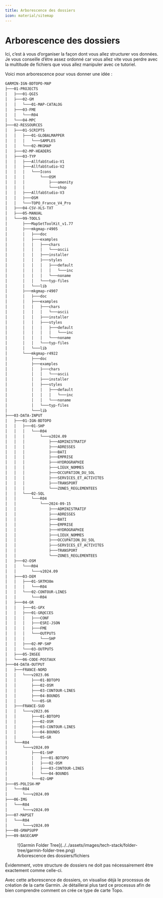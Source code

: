 ```yaml
---
title: Arborescence des dossiers
icon: material/sitemap
---
```


# **Arborescence des dossiers**

Ici, c’est à vous d’organiser la façon dont vous allez structurer vos données. Je vous conseille d’être assez ordonné car vous allez vite vous perdre avec la multitude de fichiers que vous allez manipuler avec ce tutoriel.

Voici mon arborescence pour vous donner une idée :

``` bash
GARMIN-IGN-BDTOPO-MAP
├───01-PROJECTS
│   ├───01-QGIS
│   ├───02-GM
│   │   └───01-MAP-CATALOG
│   ├───03-FME
│   │   └───R04
│   └───04-MPC
├───02-RESSOURCES
│   ├───01-SCRIPTS
│   │   ├───01-GLOBALMAPPER
│   │   │   └───SAMPLES
│   │   └───02-MKGMAP
│   ├───02-MP-HEADERS
│   ├───03-TYP
│   │   ├───AllfabStudio-V1
│   │   ├───AllfabStudio-V2
│   │   │   └───Icons
│   │   │       └───OSM
│   │   │           ├───amenity
│   │   │           └───shop
│   │   ├───AllfabStudio-V3
│   │   ├───OSM
│   │   └───TOPO_France_V4_Pro
│   ├───04-CSV-XLS-TXT
│   ├───05-MANUAL
│   └───99-TOOLS
│       ├───MapSetToolKit_v1.77
│       ├───mkgmap-r4905
│       │   ├───doc
│       │   ├───examples
│       │   │   ├───chars
│       │   │   │   └───ascii
│       │   │   ├───installer
│       │   │   ├───styles
│       │   │   │   ├───default
│       │   │   │   │   └───inc
│       │   │   │   └───noname
│       │   │   └───typ-files
│       │   └───lib
│       ├───mkgmap-r4907
│       │   ├───doc
│       │   ├───examples
│       │   │   ├───chars
│       │   │   │   └───ascii
│       │   │   ├───installer
│       │   │   ├───styles
│       │   │   │   ├───default
│       │   │   │   │   └───inc
│       │   │   │   └───noname
│       │   │   └───typ-files
│       │   └───lib
│       └───mkgmap-r4922
│           ├───doc
│           ├───examples
│           │   ├───chars
│           │   │   └───ascii
│           │   ├───installer
│           │   ├───styles
│           │   │   ├───default
│           │   │   │   └───inc
│           │   │   └───noname
│           │   └───typ-files
│           └───lib
├───03-DATA-INPUT
│   ├───01-IGN-BDTOPO
│   │   ├───01-SHP
│   │   │   └───R04
│   │   │       └───v2024.09
│   │   │           ├───ADMINISTRATIF
│   │   │           ├───ADRESSES
│   │   │           ├───BATI
│   │   │           ├───EMPRISE
│   │   │           ├───HYDROGRAPHIE
│   │   │           ├───LIEUX_NOMMES
│   │   │           ├───OCCUPATION_DU_SOL
│   │   │           ├───SERVICES_ET_ACTIVITES
│   │   │           ├───TRANSPORT
│   │   │           └───ZONES_REGLEMENTEES
│   │   └───02-SQL
│   │       └───R04
│   │           └───2024-09-15
│   │               ├───ADMINISTRATIF
│   │               ├───ADRESSES
│   │               ├───BATI
│   │               ├───EMPRISE
│   │               ├───HYDROGRAPHIE
│   │               ├───LIEUX_NOMMES
│   │               ├───OCCUPATION_DU_SOL
│   │               ├───SERVICES_ET_ACTIVITES
│   │               ├───TRANSPORT
│   │               └───ZONES_REGLEMENTEES
│   ├───02-OSM
│   │   └───R04
│   │       └───v2024.09
│   ├───03-DEM
│   │   ├───01-SRTM30m
│   │   │   └───R04
│   │   └───02-CONTOUR-LINES
│   │       └───R04
│   ├───04-GR
│   │   ├───01-GPX
│   │   ├───01-GR@CCES
│   │   │   ├───CONF
│   │   │   ├───ESRI-JSON
│   │   │   ├───FME
│   │   │   └───OUTPUTS
│   │   │       └───SHP
│   │   ├───02-MP-SHP
│   │   └───03-OUTPUTS
│   ├───05-INSEE
│   └───06-CODE-POSTAUX
├───04-DATA-OUTPUT
│   ├───FRANCE-NORD
│   │   └───v2023.06
│   │       ├───01-BDTOPO
│   │       ├───02-OSM
│   │       ├───03-CONTOUR-LINES
│   │       ├───04-BOUNDS
│   │       └───05-GR
│   ├───FRANCE-SUD
│   │   └───v2023.06
│   │       ├───01-BDTOPO
│   │       ├───02-OSM
│   │       ├───03-CONTOUR-LINES
│   │       ├───04-BOUNDS
│   │       └───05-GR
│   └───R04
│       └───v2024.09
│           ├───01-SHP
│           │   ├───01-BDTOPO
│           │   ├───02-OSM
│           │   ├───03-CONTOUR-LINES
│           │   └───04-BOUNDS
│           └───02-GMP
├───05-POLISH-MP
│   └───R04
│       └───v2024.09
├───06-IMG
│   └───R04
│       └───v2024.09
├───07-MAPSET
│   └───R04
│       └───v2024.09
├───08-GMAPSUPP
├───09-BASECAMP
```


<figure markdown>
  ![Garmin Folder Tree](../../assets/images/tech-stack/folder-tree/garmin-folder-tree.png)
  <figcaption>Arborescence des dossiers/fichiers</figcaption>
</figure>

Évidemment, votre structure de dossiers ne doit pas nécessairement être exactement comme celle-ci.

Avec cette arborescence de dossiers, on visualise déjà le processus de création de la carte Garmin. Je détaillerai plus tard ce processus afin de bien comprendre comment on crée ce type de carte Topo.